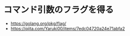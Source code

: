 # コマンド引数のフラグを得る

* https://golang.org/pkg/flag/
* https://qiita.com/Yaruki00/items/7edc04720a24e71abfa2
